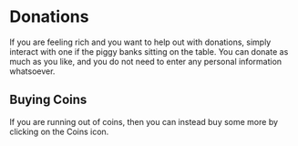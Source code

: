 # Donations

If you are feeling rich and you want to help out with donations, simply interact with one if the piggy banks sitting on the table. You can donate as much as you like, and you do not need to enter any personal information whatsoever.

## Buying Coins

If you are running out of coins, then you can instead buy some more by clicking on the Coins icon.
